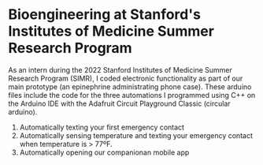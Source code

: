 # Bioengineering at Stanford's Institutes of Medicine Summer Research Program 
As an intern during the 2022 Stanford Institutes of Medicine Summer Research Program (SIMR), I coded electronic functionality as part of our main prototype (an epinephrine administrating phone case). These arduino files include the code for the three automations I programmed using C++ on the Arduino IDE with the Adafruit Circuit Playground Classic (circular arduino). 

1. Automatically texting your first emergency contact
2. Automatically sensing temperature and texting your emergency contact when temperature is > 77ºF.
3. Automatically opening our companionan mobile app

